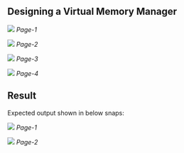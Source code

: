 ## Designing a Virtual Memory Manager

![](images/In1.jpeg)
*Page-1*

![](images/In2.jpeg)
*Page-2*

![](images/In3.jpeg)
*Page-3*

![](images/In4.jpeg)
*Page-4*


## Result
Expected output shown in below snaps:

![](images/Out1.png)
*Page-1*

![](images/Out2.png)
*Page-2*
